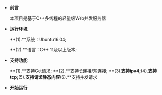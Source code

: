 * **前言**
	
	本项目是基于C++多线程的轻量级Web并发服务器

* **运行环境**

	**(1).**系统：Ubuntu16.04;
	
	**(2).**语言：C++ 11及以上版本;

* **支持功能**
	
	**(1).**支持Get请求;
	**(2).**支持长连接/短连接;
	**(3).**支持ipv4;**(4).**支持tcp;**(5).**支持请求静态内容**(6).**支持并发请求
	
* **开始运行**

	
		
	
